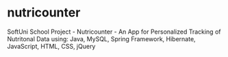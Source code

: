 # nutricounter
SoftUni School Project - Nutricounter - An App for Personalized Tracking of Nutritonal Data
using: Java, MySQL, Spring Framework, Hibernate, JavaScript, HTML, CSS, jQuery 
